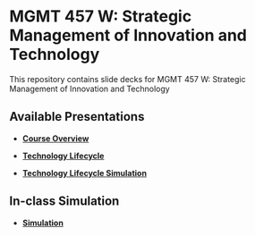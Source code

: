
# MGMT 457 W: Strategic Management of Innovation and Technology

This repository contains slide decks for MGMT 457 W: Strategic Management of Innovation and Technology
## Available Presentations

*   **[Course Overview](./slides_overview/Overview.html)**


*   **[Technology Lifecycle](./slides_techcomplement/Complement.html)**


*   **[Technology Lifecycle Simulation](./slides_techcomplement/Simulation.html)**



## In-class Simulation

*   **[Simulation](https://bcs.statherian.com)**
